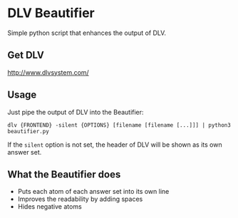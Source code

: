 # DLV Beautifier

Simple python script that enhances the output of DLV.

## Get DLV

http://www.dlvsystem.com/

## Usage

Just pipe the output of DLV into the Beautifier:

`dlv {FRONTEND} -silent {OPTIONS} [filename [filename [...]]] | python3 beautifier.py`

If the `silent` option is not set, the header of DLV will be shown as its own answer set.

## What the Beautifier does

- Puts each atom of each answer set into its own line
- Improves the readability by adding spaces
- Hides negative atoms
